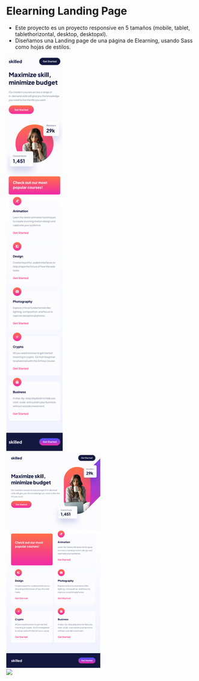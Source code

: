 # Elearning Landing Page

- Este proyecto es un proyecto responsive en 5 tamaños (mobile, tablet, tablethorizontal, desktop, desktopxl).
- Diseñamos una Landing page de una página de Elearning, usando Sass como hojas de estilos.

<img src="../../vistas/elearning-responsive-mobile.png" width="150px">
<br>
<img src="../../vistas/elearning-responsive-tablet.png" width="250px">
<br>
<img src="../../vistas/elearning-responsive-desktop.png" width="150px">

